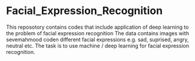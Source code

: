 # Facial_Expression_Recognition
This reposotory contains codes that include application of deep learning to the problem of facial expression recognition
The data contains images with sevemahmood coden different facial expressions e.g. sad, suprised, angry, neutral etc. 
The task is to use machine / deep learning for facial expression recognition.

